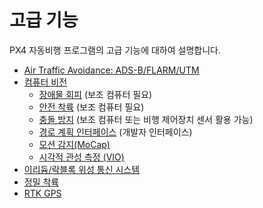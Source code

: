 # 고급 기능

PX4 자동비행 프로그램의 고급 기능에 대하여 설명합니다.

- [Air Traffic Avoidance: ADS-B/FLARM/UTM](../peripherals/adsb_flarm.md)
- [컴퓨터 비전](../computer_vision/README.md)
  - [장애물 회피](../computer_vision/obstacle_avoidance.md) (보조 컴퓨터 필요)
  - [안전 착륙](../computer_vision/safe_landing.md) (보조 컴퓨터 필요)
  - [충돌 방지](../computer_vision/collision_prevention.md) (보조 컴퓨터 또는 비행 제어장치 센서 활용 가능)
  - [경로 계획 인터페이스](../computer_vision/path_planning_interface.md) (개발자 인터페이스)
  - [모션 감지(MoCap)](../computer_vision/motion_capture.md)
  - [시각적 관성 측정 (VIO)](../computer_vision/visual_inertial_odometry.md)
- [이리듐/락블록 위성 통신 시스템](../advanced_features/satcom_roadblock.md)
- [정밀 착륙](../advanced_features/precland.md)
- [RTK GPS](../gps_compass/rtk_gps.md)
